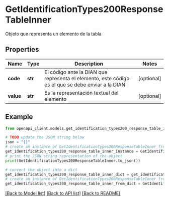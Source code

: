 # GetIdentificationTypes200ResponseTableInner

Objeto que representa un elemento de la tabla

## Properties

Name | Type | Description | Notes
------------ | ------------- | ------------- | -------------
**code** | **str** | El código ante la DIAN que representa el elemento, este código es el que se debe enviar a la DIAN | [optional] 
**value** | **str** | Es la representación textual del elemento | [optional] 

## Example

```python
from openapi_client.models.get_identification_types200_response_table_inner import GetIdentificationTypes200ResponseTableInner

# TODO update the JSON string below
json = "{}"
# create an instance of GetIdentificationTypes200ResponseTableInner from a JSON string
get_identification_types200_response_table_inner_instance = GetIdentificationTypes200ResponseTableInner.from_json(json)
# print the JSON string representation of the object
print(GetIdentificationTypes200ResponseTableInner.to_json())

# convert the object into a dict
get_identification_types200_response_table_inner_dict = get_identification_types200_response_table_inner_instance.to_dict()
# create an instance of GetIdentificationTypes200ResponseTableInner from a dict
get_identification_types200_response_table_inner_from_dict = GetIdentificationTypes200ResponseTableInner.from_dict(get_identification_types200_response_table_inner_dict)
```
[[Back to Model list]](../README.md#documentation-for-models) [[Back to API list]](../README.md#documentation-for-api-endpoints) [[Back to README]](../README.md)


